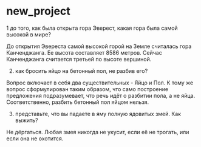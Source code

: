 # new_project

1 до того, как была открыта гора Эверест, какая гора была самой высокой в мире?

До открытия Эвереста самой высокой горой на Земле считалась гора Канченджанга. Ее высота составляет 8586 метров. Сейчас Канченджанга считается третьей по высоте вершиной.

2) как бросить яйцо на бетонный пол, не разбив его?

Вопрос включает в себя два существительных - Яйцо и Пол. К тому же вопрос сформулирован таким образом, что само построение предложения подразумевает, что речь идёт о разбитии пола, а не яйца. Соответственно, разбить бетонный пол яйцом нельзя.

3) представьте, что вы падаете в яму полную ядовитых змей. Как выжить?

Не дëргаться. Любая змея никогда не укусит, если еë не трогать, или если она не охотится. 
